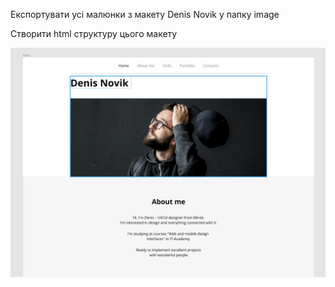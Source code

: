 
Експортувати усі малюнки з макету Denis Novik у папку image

Створити html структуру цього макету

![скрин макета](screen.jpg)

